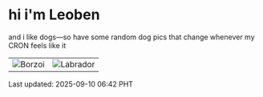 # hi i'm Leoben

and i like dogs—so have some random dog pics that change whenever my CRON feels like it

|  |  |
|--------|----------|
| ![Borzoi](https://random-dog-vercel.vercel.app/api/random-borzoi?v=1757457757) | ![Labrador](https://random-dog-vercel.vercel.app/api/random-labrador?v=1757457757) |

Last updated: 2025-09-10 06:42 PHT
